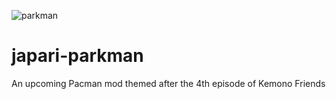 ![parkman](http://68.media.tumblr.com/59f4ee91e7efd33ccb1d82d70cba3286/tumblr_os4a1cWC9E1u0defzo3_500.jpg)

# japari-parkman
An upcoming Pacman mod themed after the 4th episode of Kemono Friends